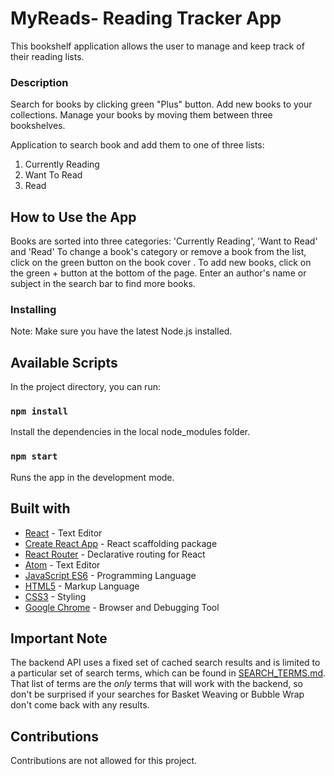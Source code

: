 # MyReads- Reading Tracker App

This bookshelf application allows the user to manage and keep track of their reading lists.

### Description

Search for books by clicking green "Plus" button. Add new books to your collections. Manage your books by moving them between three bookshelves.

Application to search book and add them to one of three lists:
1. Currently Reading
2. Want To Read
3. Read

## How to Use the App
Books are sorted into three categories: 'Currently Reading', 'Want to Read' and 'Read'
To change a book's category or remove a book from the list, click on the green button on the book cover .
To add new books, click on the green + button at the bottom of the page. 
Enter an author's name or subject in the search bar to find more books.

### Installing

Note: Make sure you have the latest Node.js installed.

## Available Scripts

In the project directory, you can run:

### `npm install`

Install the dependencies in the local node_modules folder.<br>

### `npm start`

Runs the app in the development mode.<br>


## Built with

* [React](https://reactjs.org/) - Text Editor
* [Create React App](https://github.com/facebookincubator/create-react-app) - React scaffolding package
* [React Router](https://github.com/ReactTraining/react-router) - Declarative routing for React
* [Atom](https://atom.io) - Text Editor
* [JavaScript ES6](https://developer.mozilla.org/en-US/docs/Web/JavaScript) - Programming Language
* [HTML5](https://developer.mozilla.org/en-US/docs/Web/Guide/HTML/HTML5) - Markup Language
* [CSS3](https://developer.mozilla.org/en-US/docs/Web/CSS/CSS3) - Styling
* [Google Chrome](https://www.google.com/chrome/) - Browser and Debugging Tool

## Important Note
The backend API uses a fixed set of cached search results and is limited to a particular set of search terms, which can be found in [SEARCH_TERMS.md](https://github.com/Jlevett/Myreads-App-React/blob/master/SEARCH_TERMS.md). That list of terms are the _only_ terms that will work with the backend, so don't be surprised if your searches for Basket Weaving or Bubble Wrap don't come back with any results.

## Contributions

Contributions are not allowed for this project.





